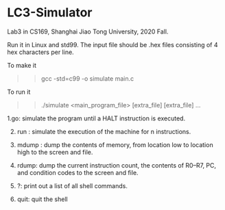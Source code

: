# LC3-Simulator
Lab3 in CS169, Shanghai Jiao Tong University, 2020 Fall.

Run it in Linux and std99.
The input file should be .hex files consisting of 4 hex characters per line.

To make it
>>gcc -std=c99 -o simulate main.c

To run it
>>./simulate <main_program_file> [extra_file] [extra_file] ...


1.go: simulate the program until a HALT instruction is executed.

2. run <n>: simulate the execution of the machine for n instructions.
  
3. mdump <low> <high>: dump the contents of memory, from location low to location high to the screen and file.
  
4. rdump: dump the current instruction count, the contents of R0–R7, PC, and condition codes to the screen and file.
  
5. ?: print out a list of all shell commands.
  
6. quit: quit the shell
